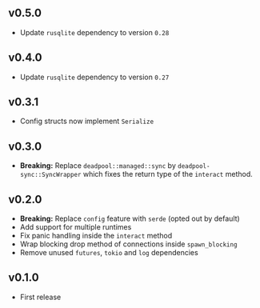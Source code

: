 ## v0.5.0

- Update `rusqlite` dependency to version `0.28`

## v0.4.0

- Update `rusqlite` dependency to version `0.27`

## v0.3.1

* Config structs now implement `Serialize`

## v0.3.0

* __Breaking:__ Replace `deadpool::managed::sync` by
  `deadpool-sync::SyncWrapper` which fixes the return type
  of the `interact` method.

## v0.2.0

* __Breaking:__ Replace `config` feature with `serde` (opted out by default)
* Add support for multiple runtimes
* Fix panic handling inside the `interact` method
* Wrap blocking drop method of connections inside `spawn_blocking`
* Remove unused `futures`, `tokio` and `log` dependencies

## v0.1.0

* First release
